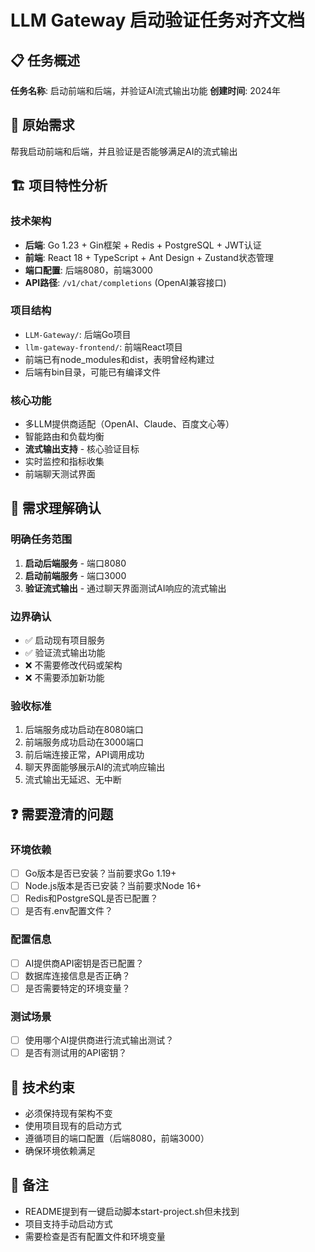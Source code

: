 # LLM Gateway 启动验证任务对齐文档

## 📋 任务概述
**任务名称**: 启动前端和后端，并验证AI流式输出功能
**创建时间**: 2024年

## 🎯 原始需求
帮我启动前端和后端，并且验证是否能够满足AI的流式输出

## 🏗️ 项目特性分析

### 技术架构
- **后端**: Go 1.23 + Gin框架 + Redis + PostgreSQL + JWT认证
- **前端**: React 18 + TypeScript + Ant Design + Zustand状态管理
- **端口配置**: 后端8080，前端3000
- **API路径**: `/v1/chat/completions` (OpenAI兼容接口)

### 项目结构
- `LLM-Gateway/`: 后端Go项目
- `llm-gateway-frontend/`: 前端React项目
- 前端已有node_modules和dist，表明曾经构建过
- 后端有bin目录，可能已有编译文件

### 核心功能
- 多LLM提供商适配（OpenAI、Claude、百度文心等）
- 智能路由和负载均衡
- **流式输出支持** - 核心验证目标
- 实时监控和指标收集
- 前端聊天测试界面

## 🎯 需求理解确认

### 明确任务范围
1. **启动后端服务** - 端口8080
2. **启动前端服务** - 端口3000  
3. **验证流式输出** - 通过聊天界面测试AI响应的流式输出

### 边界确认
- ✅ 启动现有项目服务
- ✅ 验证流式输出功能
- ❌ 不需要修改代码或架构
- ❌ 不需要添加新功能

### 验收标准
1. 后端服务成功启动在8080端口
2. 前端服务成功启动在3000端口
3. 前后端连接正常，API调用成功
4. 聊天界面能够展示AI的流式响应输出
5. 流式输出无延迟、无中断

## ❓ 需要澄清的问题

### 环境依赖
- [ ] Go版本是否已安装？当前要求Go 1.19+
- [ ] Node.js版本是否已安装？当前要求Node 16+
- [ ] Redis和PostgreSQL是否已配置？
- [ ] 是否有.env配置文件？

### 配置信息  
- [ ] AI提供商API密钥是否已配置？
- [ ] 数据库连接信息是否正确？
- [ ] 是否需要特定的环境变量？

### 测试场景
- [ ] 使用哪个AI提供商进行流式输出测试？
- [ ] 是否有测试用的API密钥？

## 🔧 技术约束
- 必须保持现有架构不变
- 使用项目现有的启动方式
- 遵循项目的端口配置（后端8080，前端3000）
- 确保环境依赖满足

## 📝 备注
- README提到有一键启动脚本start-project.sh但未找到
- 项目支持手动启动方式
- 需要检查是否有配置文件和环境变量


